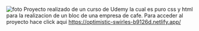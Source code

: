 ![foto](https://user-images.githubusercontent.com/67008931/110363685-9d85cd80-8021-11eb-96a4-180bf795b365.jpg)
Proyecto realizado de un curso de Udemy la cual es puro css y html para la realizacion de un bloc de una empresa de cafe.
Para acceder al proyecto hace click aqui https://optimistic-swirles-b9126d.netlify.app/


